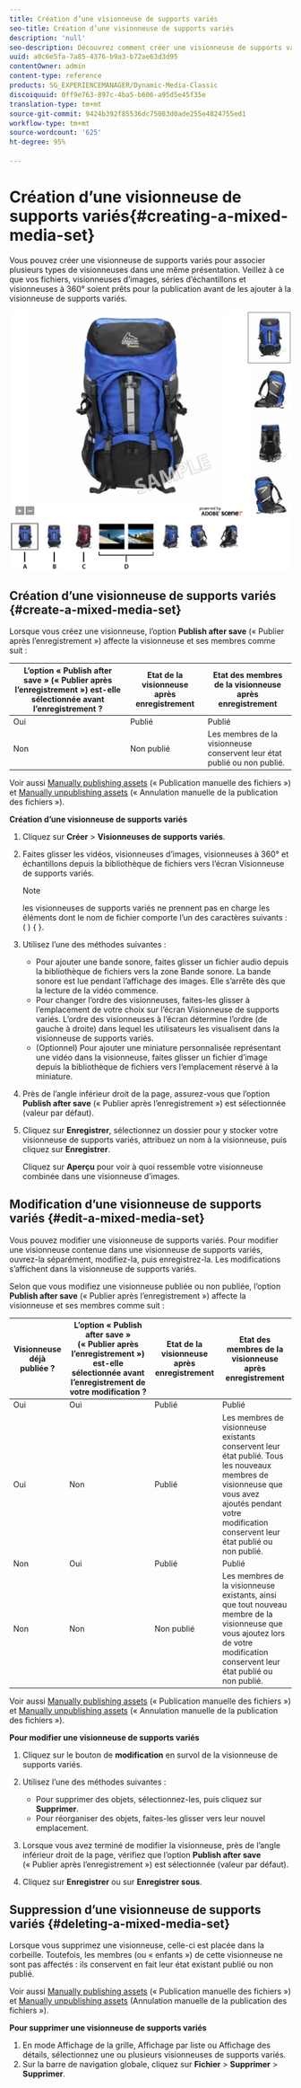 ```yaml
---
title: Création d’une visionneuse de supports variés
seo-title: Création d’une visionneuse de supports variés
description: 'null'
seo-description: Découvrez comment créer une visionneuse de supports variés.
uuid: a0c6e5fa-7a85-4376-b9a3-b72ae63d3d95
contentOwner: admin
content-type: reference
products: SG_EXPERIENCEMANAGER/Dynamic-Media-Classic
discoiquuid: 0ff9e763-897c-4ba5-b606-a95d5e45f35e
translation-type: tm+mt
source-git-commit: 9424b392f85536dc75083d0ade255e4824755ed1
workflow-type: tm+mt
source-wordcount: '625'
ht-degree: 95%

---
```



# Création d’une visionneuse de supports variés{#creating-a-mixed-media-set}

Vous pouvez créer une visionneuse de supports variés pour associer plusieurs types de visionneuses dans une même présentation. Veillez à ce que vos fichiers, visionneuses d’images, séries d’échantillons et visionneuses à 360° soient prêts pour la publication avant de les ajouter à la visionneuse de supports variés.

![Visionneuse de supports variés](/help/assets/mm_mixed_media_set.png)

## Création d’une visionneuse de supports variés {#create-a-mixed-media-set}

Lorsque vous créez une visionneuse, l’option **Publish after save** (« Publier après l’enregistrement ») affecte la visionneuse et ses membres comme suit :

| L’option « Publish after save » (« Publier après l’enregistrement ») est-elle sélectionnée avant l’enregistrement ? | Etat de la visionneuse après enregistrement | Etat des membres de la visionneuse après enregistrement |
|--- |--- |--- |
| Oui | Publié | Publié |
| Non | Non publié | Les membres de la visionneuse conservent leur état publié ou non publié. |

Voir aussi [Manually publishing assets](publishing-files.md#manually_publishing_assets) (« Publication manuelle des fichiers ») et [Manually unpublishing assets](publishing-files.md#manually_unpublishing_assets) (« Annulation manuelle de la publication des fichiers »).

**Création d’une visionneuse de supports variés**

1. Cliquez sur **Créer** > **Visionneuses de supports variés**.
1. Faites glisser les vidéos, visionneuses d’images, visionneuses à 360° et échantillons depuis la bibliothèque de fichiers vers l’écran Visionneuse de supports variés.

   >[!NOTE]
   >
   >les visionneuses de supports variés ne prennent pas en charge les éléments dont le nom de fichier comporte l’un des caractères suivants : ( ) { }.

1. Utilisez l’une des méthodes suivantes :

   * Pour ajouter une bande sonore, faites glisser un fichier audio depuis la bibliothèque de fichiers vers la zone Bande sonore. La bande sonore est lue pendant l’affichage des images. Elle s’arrête dès que la lecture de la vidéo commence.
   * Pour changer l’ordre des visionneuses, faites-les glisser à l’emplacement de votre choix sur l’écran Visionneuse de supports variés. L’ordre des visionneuses à l’écran détermine l’ordre (de gauche à droite) dans lequel les utilisateurs les visualisent dans la visionneuse de supports variés.
   * (Optionnel) Pour ajouter une miniature personnalisée représentant une vidéo dans la visionneuse, faites glisser un fichier d’image depuis la bibliothèque de fichiers vers l’emplacement réservé à la miniature.

1. Près de l’angle inférieur droit de la page, assurez-vous que l’option **Publish after save** (« Publier après l’enregistrement ») est sélectionnée (valeur par défaut).
1. Cliquez sur **Enregistrer**, sélectionnez un dossier pour y stocker votre visionneuse de supports variés, attribuez un nom à la visionneuse, puis cliquez sur **Enregistrer**.

   Cliquez sur **Aperçu** pour voir à quoi ressemble votre visionneuse combinée dans une visionneuse d’images.

## Modification d’une visionneuse de supports variés {#edit-a-mixed-media-set}

Vous pouvez modifier une visionneuse de supports variés. Pour modifier une visionneuse contenue dans une visionneuse de supports variés, ouvrez-la séparément, modifiez-la, puis enregistrez-la. Les modifications s’affichent dans la visionneuse de supports variés.

Selon que vous modifiez une visionneuse publiée ou non publiée, l’option **Publish after save** (« Publier après l’enregistrement ») affecte la visionneuse et ses membres comme suit :

| Visionneuse déjà publiée ? | L’option « Publish after save » (« Publier après l’enregistrement ») est-elle sélectionnée avant l’enregistrement de votre modification ? | Etat de la visionneuse après enregistrement | Etat des membres de la visionneuse après enregistrement |
|--- |--- |--- |--- |
| Oui | Oui | Publié | Publié |
| Oui | Non | Publié | Les membres de visionneuse existants conservent leur état publié. Tous les nouveaux membres de visionneuse que vous avez ajoutés pendant votre modification conservent leur état publié ou non publié. |
| Non | Oui | Publié | Publié |
| Non | Non | Non publié | Les membres de la visionneuse existants, ainsi que tout nouveau membre de la visionneuse que vous ajoutez lors de votre modification conservent leur état publié ou non publié. |

Voir aussi [Manually publishing assets](publishing-files.md#manually_publishing_assets) (« Publication manuelle des fichiers ») et [Manually unpublishing assets](publishing-files.md#manually_unpublishing_assets) (« Annulation manuelle de la publication des fichiers »).

**Pour modifier une visionneuse de supports variés**

1. Cliquez sur le bouton de **modification** en survol de la visionneuse de supports variés. 
1. Utilisez l’une des méthodes suivantes :

   * Pour supprimer des objets, sélectionnez-les, puis cliquez sur **Supprimer**.
   * Pour réorganiser des objets, faites-les glisser vers leur nouvel emplacement.

1. Lorsque vous avez terminé de modifier la visionneuse, près de l’angle inférieur droit de la page, vérifiez que l’option **Publish after save** (« Publier après l’enregistrement ») est sélectionnée (valeur par défaut).
1. Cliquez sur **Enregistrer** ou sur **Enregistrer sous**.

## Suppression d’une visionneuse de supports variés {#deleting-a-mixed-media-set}

Lorsque vous supprimez une visionneuse, celle-ci est placée dans la corbeille. Toutefois, les membres (ou « enfants ») de cette visionneuse ne sont pas affectés : ils conservent en fait leur état existant publié ou non publié.

Voir aussi [Manually publishing assets](publishing-files.md#manually_publishing_assets) (« Publication manuelle des fichiers ») et [Manually unpublishing assets](publishing-files.md#manually_unpublishing_assets) (Annulation manuelle de la publication des fichiers »).

**Pour supprimer une visionneuse de supports variés**

1. En mode Affichage de la grille, Affichage par liste ou Affichage des détails, sélectionnez une ou plusieurs visionneuses de supports variés.
1. Sur la barre de navigation globale, cliquez sur **Fichier** > **Supprimer** > **Supprimer**.

